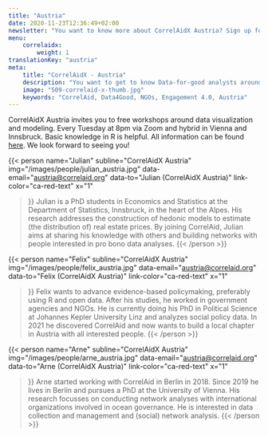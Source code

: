 ```yaml
---
title: "Austria"
date: 2020-11-23T12:36:49+02:00
newsletter: "You want to know more about CorrelAidX Austria? Sign up for our Newsletter!"
menu: 
    correlaidx:
        weight: 1
translationKey: "austria"
meta:
    title: "CorrelAidX - Austria"
    description: "You want to get to know Data-for-good analysts around you and use data for social good? In this case, you are interested in CorrelAidX!"
    image: "509-correlaid-x-thumb.jpg"
    keywords: "CorrelAid, Data4Good, NGOs, Engagement 4.0, Austria"
---
```



CorrelAidX Austria invites you to free workshops around data visualization and modeling. Every Tuesday at 8pm via Zoom and hybrid in Vienna and Innsbruck. Basic knowledge in R is helpful. All information can be found [here](https://correlaid.github.io/correlaidx-austria-education/). We look forward to seeing you!


{{< person 
    name="Julian"
    subline="CorrelAidX Austria"
    img="/images/people/julian_austria.jpg"
    data-email="austria@correlaid.org"
    data-to="Julian (CorrelAidX Austria)"
    link-color="ca-red-text"
    x="1"
>}}
Julian is a PhD students in Economics and Statistics at the Department of Statistics, Innsbruck, in the heart of the Alpes. His research addresses the construction of hedonic models to estimate (the distribution of) real estate prices. By joining CorrelAid, Julian aims at sharing his knowledge with others and building networks with people interested in pro bono data analyses.
{{< /person >}}


{{< person 
    name="Felix"
    subline="CorrelAidX Austria"
    img="/images/people/felix_austria.jpg"
    data-email="austria@correlaid.org"
    data-to="Felix (CorrelAidX Austria)"
    link-color="ca-red-text"
    x="1"
>}}
Felix wants to advance evidence-based policymaking, preferably using R and open data. After his studies, he worked in government agencies and NGOs. He is currently doing his PhD in Political Science at Johannes Kepler University Linz and analyzes social policy data. In 2021 he discovered CorrelAid and now wants to build a local chapter in Austria with all interested people.
{{< /person >}}

{{< person 
    name="Arne"
    subline="CorrelAidX Austria"
    img="/images/people/arne_austria.jpg"
    data-email="austria@correlaid.org"
    data-to="Arne (CorrelAidX Austria)"
    link-color="ca-red-text"
    x="1"
>}}
Arne started working with CorrelAid in Berlin in 2018. Since 2019 he lives in Berlin and pursues a PhD at the University of Vienna. His research focusses on conducting network analyses with international organizations involved in ocean governance. He is interested in data collection and management and (social) network analysis. 
{{< /person >}}
